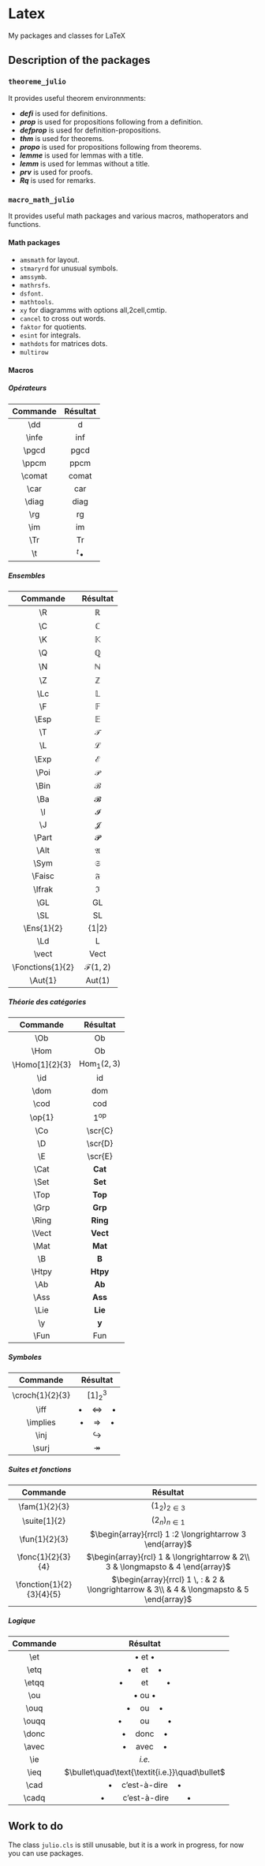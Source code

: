 # Latex
My packages and classes for LaTeX

## Description of the packages
### `theoreme_julio`
It provides useful theorem environnments:
- ***defi*** is used for definitions.
- ***prop*** is used for propositions following from a definition.
- ***defprop*** is used for definition-propositions.
- ***thm*** is used for theorems.
- ***propo*** is used for propositions following from theorems.
- ***lemme*** is used for lemmas with a title.
- ***lemm*** is used for lemmas without a title.
- ***prv*** is used for proofs.
- ***Rq*** is used for remarks.

### `macro_math_julio`
It provides useful math packages and various macros, mathoperators and functions.

#### Math packages
- `amsmath` for layout.
- `stmaryrd` for unusual symbols.
- `amssymb`.
- `mathrsfs`.
- `dsfont`.
- `mathtools`.
- `xy` for diagramms with options all,2cell,cmtip.
- `cancel` to cross out words.
- `faktor` for quotients.
- `esint` for integrals.
- `mathdots` for matrices dots.
- `multirow`

#### Macros

##### Opérateurs

Commande | Résultat
:---: | :---:
 \dd | d 
 \infe | inf 
\pgcd | pgcd
\ppcm | ppcm
\comat | comat
\car | car
\diag | diag
\rg | rg
\im | im
\Tr | Tr
\t | ${}^t \! \bullet$

##### Ensembles
Commande | Résultat
:---: | :---:
\R | $\mathbb{R}$
\C | $\mathbb{C}$
\K | $\mathbb{K}$
\Q | $\mathbb{Q}$
\N | $\mathbb{N}$
\Z | $\mathbb{Z}$
\Lc | $\mathbb{L}$
\F | $\mathbb{F}$
\Esp | $\mathbb{E}$
\T | $\mathcal{T}$
\L | $\mathcal{L}$
\Exp | $\mathcal{E}$
\Poi | $\mathcal{P}$
\Bin | $\mathcal{B}$
\Ba | 𝓑
\I | 𝓘
\J | 𝓙
\Part | 𝓟
\Alt | $\mathfrak{A}$
\Sym | $\mathfrak{S}$
\Faisc | $\mathfrak{F}$
\Ifrak | $\mathfrak{I}$
\GL | GL
\SL | SL
\Ens{1}{2} | {1\|2}
\Ld | L
\vect | Vect
\Fonctions{1}{2} | $\mathcal{F}(1,2)$
\Aut{1} | $\text{Aut}(1)$

##### Théorie des catégories

Commande | Résultat
:---: | :---:
\Ob | Ob
\Hom | Ob
\Homo[1]{2}{3} | $\text{Hom}_{1}(2,3)$
\id | id
\dom | dom
\cod | cod
\op{1} | $1^{\text{op}}$
\Co | \scr{C}
\D | \scr{D}
\E | \scr{E}
\Cat | **Cat**
\Set | **Set**
\Top | **Top**
\Grp | **Grp**
\Ring | **Ring**
\Vect | **Vect**
\Mat | **Mat**
\B | **B**
\Htpy | **Htpy**
\Ab | **Ab**
\Ass | **Ass**
\Lie | **Lie**
\y | **y**
\Fun | Fun

##### Symboles

Commande | Résultat
:---: | :---:
\croch{1}{2}{3} | $[1]_2^3$
\iff | $\bullet \quad \Longleftrightarrow \quad \bullet$
\implies | $\bullet \quad \Longrightarrow \quad \bullet$
\inj | $\hookrightarrow$
\surj | $\twoheadrightarrow$

##### Suites et fonctions

Commande | Résultat
:---: | :---:
\fam{1}{2}{3} | $(1_2)_{2 \in 3}$
\suite[1]{2} | $(2_{n})_{n \in 1}$
\fun{1}{2}{3} | $\begin{array}{rrcl} 1 :2  \longrightarrow 3 \end{array}$
\fonc{1}{2}{3}{4} | $\begin{array}{rcl} 1 & \longrightarrow & 2\\ 3 & \longmapsto & 4 \end{array}$
\fonction{1}{2}{3}{4}{5} | $\begin{array}{rrcl} 1 \, : & 2 & \longrightarrow & 3\\ & 4 & \longmapsto     & 5 \end{array}$

##### Logique

Commande | Résultat
:---: | :---:
\et | $\bullet\text{ et }\bullet$
\etq | $\bullet\quad\text{et}\quad\bullet$
\etqq | $\bullet\qquad\text{et}\qquad\bullet$
\ou | $\bullet\text{ ou }\bullet$
\ouq | $\bullet\quad\text{ou}\quad\bullet$
\ouqq | $\bullet\qquad\text{ou}\qquad\bullet$
\donc | $\bullet\quad\text{donc}\quad\bullet$
\avec | $\bullet\quad\text{avec}\quad\bullet$
\ie | $\textit{i.e.}$
\ieq | $\bullet\quad\text{\textit{i.e.}}\quad\bullet$
\cad | $\bullet\quad\text{c'est-à-dire}\quad\bullet$
\cadq | $\bullet\qquad\text{c'est-à-dire}\qquad\bullet$



## Work to do
The class `julio.cls` is still unusable, but it is a work in progress, for now you can use packages.
